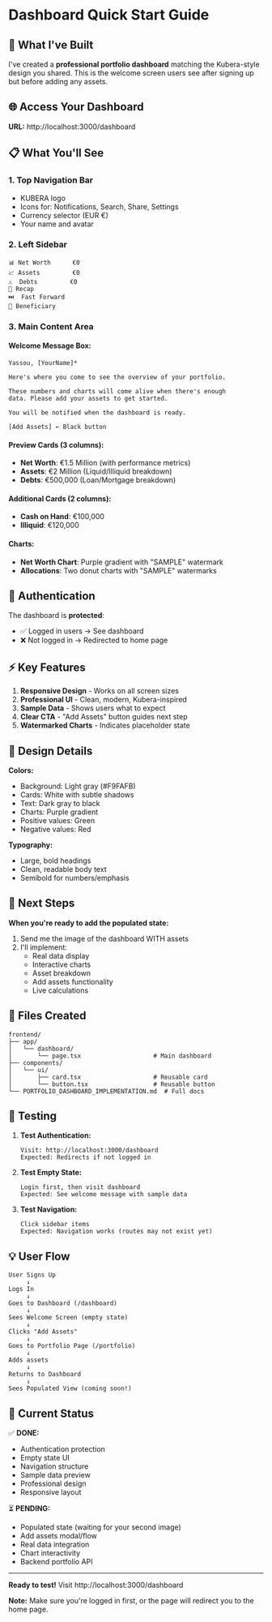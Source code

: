 # Dashboard Quick Start Guide

## 🎯 What I've Built

I've created a **professional portfolio dashboard** matching the Kubera-style design you shared. This is the welcome screen users see after signing up but before adding any assets.

## 🌐 Access Your Dashboard

**URL:** http://localhost:3000/dashboard

## 📋 What You'll See

### 1. **Top Navigation Bar**
- KUBERA logo
- Icons for: Notifications, Search, Share, Settings
- Currency selector (EUR €)
- Your name and avatar

### 2. **Left Sidebar**
```
📊 Net Worth      €0
📈 Assets         €0
⚠️  Debts         €0
📑 Recap
⏭️  Fast Forward
👥 Beneficiary
```

### 3. **Main Content Area**

#### Welcome Message Box:
```
Yassou, [YourName]*

Here's where you come to see the overview of your portfolio.

These numbers and charts will come alive when there's enough
data. Please add your assets to get started.

You will be notified when the dashboard is ready.

[Add Assets] ← Black button
```

#### Preview Cards (3 columns):
- **Net Worth**: €1.5 Million (with performance metrics)
- **Assets**: €2 Million (Liquid/Illiquid breakdown)
- **Debts**: €500,000 (Loan/Mortgage breakdown)

#### Additional Cards (2 columns):
- **Cash on Hand**: €100,000
- **Illiquid**: €120,000

#### Charts:
- **Net Worth Chart**: Purple gradient with "SAMPLE" watermark
- **Allocations**: Two donut charts with "SAMPLE" watermarks

## 🔐 Authentication

The dashboard is **protected**:
- ✅ Logged in users → See dashboard
- ❌ Not logged in → Redirected to home page

## ⚡ Key Features

1. **Responsive Design** - Works on all screen sizes
2. **Professional UI** - Clean, modern, Kubera-inspired
3. **Sample Data** - Shows users what to expect
4. **Clear CTA** - "Add Assets" button guides next step
5. **Watermarked Charts** - Indicates placeholder state

## 🎨 Design Details

**Colors:**
- Background: Light gray (#F9FAFB)
- Cards: White with subtle shadows
- Text: Dark gray to black
- Charts: Purple gradient
- Positive values: Green
- Negative values: Red

**Typography:**
- Large, bold headings
- Clean, readable body text
- Semibold for numbers/emphasis

## 🔄 Next Steps

**When you're ready to add the populated state:**
1. Send me the image of the dashboard WITH assets
2. I'll implement:
   - Real data display
   - Interactive charts
   - Asset breakdown
   - Add assets functionality
   - Live calculations

## 📁 Files Created

```
frontend/
├── app/
│   └── dashboard/
│       └── page.tsx                    # Main dashboard
├── components/
│   └── ui/
│       ├── card.tsx                    # Reusable card
│       └── button.tsx                  # Reusable button
└── PORTFOLIO_DASHBOARD_IMPLEMENTATION.md  # Full docs
```

## 🧪 Testing

1. **Test Authentication:**
   ```
   Visit: http://localhost:3000/dashboard
   Expected: Redirects if not logged in
   ```

2. **Test Empty State:**
   ```
   Login first, then visit dashboard
   Expected: See welcome message with sample data
   ```

3. **Test Navigation:**
   ```
   Click sidebar items
   Expected: Navigation works (routes may not exist yet)
   ```

## 💡 User Flow

```
User Signs Up
     ↓
Logs In
     ↓
Goes to Dashboard (/dashboard)
     ↓
Sees Welcome Screen (empty state)
     ↓
Clicks "Add Assets"
     ↓
Goes to Portfolio Page (/portfolio)
     ↓
Adds assets
     ↓
Returns to Dashboard
     ↓
Sees Populated View (coming soon!)
```

## 🎯 Current Status

✅ **DONE:**
- Authentication protection
- Empty state UI
- Navigation structure
- Sample data preview
- Professional design
- Responsive layout

⏳ **PENDING:**
- Populated state (waiting for your second image)
- Add assets modal/flow
- Real data integration
- Chart interactivity
- Backend portfolio API

---

**Ready to test!** Visit http://localhost:3000/dashboard

**Note:** Make sure you're logged in first, or the page will redirect you to the home page.

